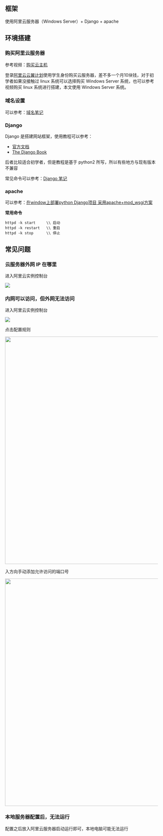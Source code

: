 ## 框架

使用阿里云服务器（Windows Server）+ Django + apache

## 环境搭建

### 购买阿里云服务器

参考视频：[购买云主机](https://www.bilibili.com/video/BV11x41137MJ?p=2)

登录[阿里云云翼计划](https://promotion.aliyun.com/ntms/act/campus2018.html?spm=5176.10695662.1244717.1.605c4804V5gfhs)使用学生身份购买云服务器，差不多一个月10块钱，对于初学者如果没接触过 linux 系统可以选择购买 Windows Server 系统，也可以参考视频购买 linux 系统进行搭建，本文使用 Windows Server 系统。

### 域名设置

可以参考：[域名笔记](https://github.com/lei940324/toy/blob/master/笔记/python/搭建网站/域名笔记.md)

### Django

Django 是搭建网站框架，使用教程可以参考：

* [官方文档](https://docs.djangoproject.com/zh-hans/3.0/)
* [The Django Book](http://djangobook.py3k.cn/2.0/)

后者比较适合初学者，但是教程是基于 python2 所写，所以有些地方与现有版本不兼容

常见命令可以参考：[Django 笔记](https://github.com/lei940324/toy/blob/master/笔记/python/搭建网站/Django笔记.md)

### apache

可以参考：[在window上部署python Django项目 采用apache+mod_wsgi方案](https://blog.csdn.net/bibuying/article/details/78532427)

**常用命令**

```
httpd -k start     \\ 启动
httpd -k restart   \\ 重启
httpd -k stop      \\ 停止
```



## 常见问题

### 云服务器外网 IP 在哪里

进入阿里云实例控制台

<img src="https://lei-picture.oss-cn-beijing.aliyuncs.com/img/20200504171137.png"/>

### 内网可以访问，但外网无法访问

进入阿里云实例控制台

<img src="https://lei-picture.oss-cn-beijing.aliyuncs.com/img/20200504171245.png"/>

点击配置规则

<div align=center><img src="https://lei-picture.oss-cn-beijing.aliyuncs.com/img/20200504171412.png" width="750" ></div>

入方向手动添加允许访问的端口号

<div align=center><img src="https://lei-picture.oss-cn-beijing.aliyuncs.com/img/20200504171528.png" width="750" ></div>

### 本地服务器配置后，无法运行

配置之后放入阿里云服务器启动运行即可，本地电脑可能无法运行